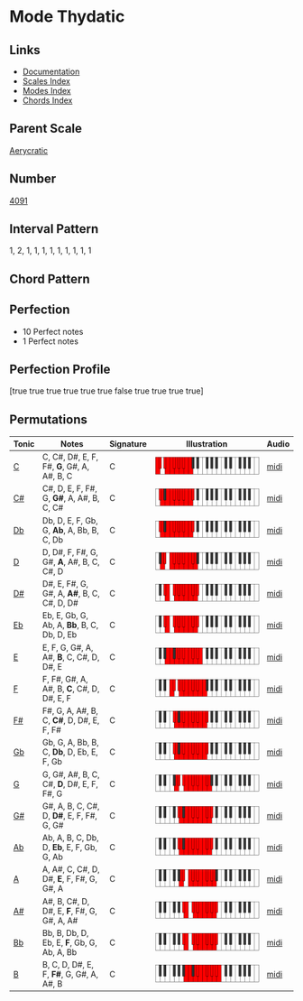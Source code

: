 # Mode Thydatic

## Links

- [Documentation](README.md)
- [Scales Index](Scales.md)
- [Modes Index](Modes.md)
- [Chords Index](Chords.md)

## Parent Scale

[Aerycratic](ScaleAerycratic.md)

## Number

[4091](https://ianring.com/musictheory/scales/4091)

## Interval Pattern

1, 2, 1, 1, 1, 1, 1, 1, 1, 1, 1

## Chord Pattern



## Perfection

- 10 Perfect notes
- 1 Perfect notes

## Perfection Profile

[true true true true true true false true true true true]

## Permutations

| Tonic | Notes | Signature | Illustration | Audio |
|-------|-------|-----------|--------------|-------|
| [C](ModeCNaturalThydatic.md) | C, C#, D#, E, F, F#, **G**, G#, A, A#, B, C | C | ![CNaturalThydatic](ModeCNaturalThydatic.png) | [midi](https://github.com/edipermadi/music/blob/main/docs/ModeCNaturalThydatic.mid?raw=true) |
| [C#](ModeCSharpThydatic.md) | C#, D, E, F, F#, G, **G#**, A, A#, B, C, C# | C | ![CSharpThydatic](ModeCSharpThydatic.png) | [midi](https://github.com/edipermadi/music/blob/main/docs/ModeCSharpThydatic.mid?raw=true) |
| [Db](ModeDFlatThydatic.md) | Db, D, E, F, Gb, G, **Ab**, A, Bb, B, C, Db | C | ![DFlatThydatic](ModeDFlatThydatic.png) | [midi](https://github.com/edipermadi/music/blob/main/docs/ModeDFlatThydatic.mid?raw=true) |
| [D](ModeDNaturalThydatic.md) | D, D#, F, F#, G, G#, **A**, A#, B, C, C#, D | C | ![DNaturalThydatic](ModeDNaturalThydatic.png) | [midi](https://github.com/edipermadi/music/blob/main/docs/ModeDNaturalThydatic.mid?raw=true) |
| [D#](ModeDSharpThydatic.md) | D#, E, F#, G, G#, A, **A#**, B, C, C#, D, D# | C | ![DSharpThydatic](ModeDSharpThydatic.png) | [midi](https://github.com/edipermadi/music/blob/main/docs/ModeDSharpThydatic.mid?raw=true) |
| [Eb](ModeEFlatThydatic.md) | Eb, E, Gb, G, Ab, A, **Bb**, B, C, Db, D, Eb | C | ![EFlatThydatic](ModeEFlatThydatic.png) | [midi](https://github.com/edipermadi/music/blob/main/docs/ModeEFlatThydatic.mid?raw=true) |
| [E](ModeENaturalThydatic.md) | E, F, G, G#, A, A#, **B**, C, C#, D, D#, E | C | ![ENaturalThydatic](ModeENaturalThydatic.png) | [midi](https://github.com/edipermadi/music/blob/main/docs/ModeENaturalThydatic.mid?raw=true) |
| [F](ModeFNaturalThydatic.md) | F, F#, G#, A, A#, B, **C**, C#, D, D#, E, F | C | ![FNaturalThydatic](ModeFNaturalThydatic.png) | [midi](https://github.com/edipermadi/music/blob/main/docs/ModeFNaturalThydatic.mid?raw=true) |
| [F#](ModeFSharpThydatic.md) | F#, G, A, A#, B, C, **C#**, D, D#, E, F, F# | C | ![FSharpThydatic](ModeFSharpThydatic.png) | [midi](https://github.com/edipermadi/music/blob/main/docs/ModeFSharpThydatic.mid?raw=true) |
| [Gb](ModeGFlatThydatic.md) | Gb, G, A, Bb, B, C, **Db**, D, Eb, E, F, Gb | C | ![GFlatThydatic](ModeGFlatThydatic.png) | [midi](https://github.com/edipermadi/music/blob/main/docs/ModeGFlatThydatic.mid?raw=true) |
| [G](ModeGNaturalThydatic.md) | G, G#, A#, B, C, C#, **D**, D#, E, F, F#, G | C | ![GNaturalThydatic](ModeGNaturalThydatic.png) | [midi](https://github.com/edipermadi/music/blob/main/docs/ModeGNaturalThydatic.mid?raw=true) |
| [G#](ModeGSharpThydatic.md) | G#, A, B, C, C#, D, **D#**, E, F, F#, G, G# | C | ![GSharpThydatic](ModeGSharpThydatic.png) | [midi](https://github.com/edipermadi/music/blob/main/docs/ModeGSharpThydatic.mid?raw=true) |
| [Ab](ModeAFlatThydatic.md) | Ab, A, B, C, Db, D, **Eb**, E, F, Gb, G, Ab | C | ![AFlatThydatic](ModeAFlatThydatic.png) | [midi](https://github.com/edipermadi/music/blob/main/docs/ModeAFlatThydatic.mid?raw=true) |
| [A](ModeANaturalThydatic.md) | A, A#, C, C#, D, D#, **E**, F, F#, G, G#, A | C | ![ANaturalThydatic](ModeANaturalThydatic.png) | [midi](https://github.com/edipermadi/music/blob/main/docs/ModeANaturalThydatic.mid?raw=true) |
| [A#](ModeASharpThydatic.md) | A#, B, C#, D, D#, E, **F**, F#, G, G#, A, A# | C | ![ASharpThydatic](ModeASharpThydatic.png) | [midi](https://github.com/edipermadi/music/blob/main/docs/ModeASharpThydatic.mid?raw=true) |
| [Bb](ModeBFlatThydatic.md) | Bb, B, Db, D, Eb, E, **F**, Gb, G, Ab, A, Bb | C | ![BFlatThydatic](ModeBFlatThydatic.png) | [midi](https://github.com/edipermadi/music/blob/main/docs/ModeBFlatThydatic.mid?raw=true) |
| [B](ModeBNaturalThydatic.md) | B, C, D, D#, E, F, **F#**, G, G#, A, A#, B | C | ![BNaturalThydatic](ModeBNaturalThydatic.png) | [midi](https://github.com/edipermadi/music/blob/main/docs/ModeBNaturalThydatic.mid?raw=true) |

